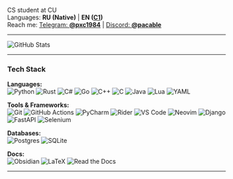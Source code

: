 CS student at CU  
Languages: **RU (Native)** | **EN ([C1](https://disk.yandex.ru/d/CW6ebdftdkDohA))**  
Reach me: [Telegram: **@pxc1984**](https://t.me/pxc1984) | [Discord: **@pacable**](https://discord.com/users/746773397073297500)

---

![GitHub Stats](https://github-readme-stats.vercel.app/api?username=pxc1984&show_icons=true&theme=github_dark)

---

### Tech Stack
**Languages:**  
![Python](https://img.shields.io/badge/-Python-3776AB?logo=python&logoColor=fff)  ![Rust](https://img.shields.io/badge/-Rust-000000?logo=rust&logoColor=white)  ![C#](https://img.shields.io/badge/-C%23-239120?logo=csharp&logoColor=white)  ![Go](https://img.shields.io/badge/-Go-00ADD8?logo=go&logoColor=white)  ![C++](https://img.shields.io/badge/-C++-00599C?logo=cplusplus&logoColor=white)  ![C](https://img.shields.io/badge/-C-00599C?logo=c&logoColor=white)  ![Java](https://img.shields.io/badge/-Java-ED8B00?logo=openjdk&logoColor=white)  ![Lua](https://img.shields.io/badge/-Lua-2C2D72?logo=lua&logoColor=white)  ![YAML](https://img.shields.io/badge/-YAML-CB171E?logo=yaml&logoColor=fff)

**Tools & Frameworks:**  
![Git](https://img.shields.io/badge/-Git-F05032?logo=git&logoColor=fff)  ![GitHub Actions](https://img.shields.io/badge/-GitHub_Actions-2088FF?logo=github-actions&logoColor=white)  ![PyCharm](https://img.shields.io/badge/-PyCharm-000?logo=pycharm&logoColor=fff)  ![Rider](https://img.shields.io/badge/-Rider-000?logo=rider&logoColor=fff)  ![VS Code](https://img.shields.io/badge/-VS%20Code-0078d7?logo=visualstudiocode&logoColor=white)  ![Neovim](https://img.shields.io/badge/-Neovim-57A143?logo=neovim&logoColor=fff)    ![Django](https://img.shields.io/badge/-Django-092E20?logo=django&logoColor=white)  ![FastAPI](https://img.shields.io/badge/-FastAPI-009485?logo=fastapi&logoColor=white)  ![Selenium](https://img.shields.io/badge/-Selenium-43B02A?logo=selenium&logoColor=fff)

**Databases:**  
![Postgres](https://img.shields.io/badge/-Postgres-316192?logo=postgresql&logoColor=white)  ![SQLite](https://img.shields.io/badge/-SQLite-07405e?logo=sqlite&logoColor=white)

**Docs:**  
![Obsidian](https://img.shields.io/badge/-Obsidian-483699?logo=obsidian&logoColor=white)  ![LaTeX](https://img.shields.io/badge/-LaTeX-008080?&logo=latex&logoColor=white)  ![Read the Docs](https://img.shields.io/badge/-Read%20the%20Docs-8CA1AF?logo=readthedocs&logoColor=fff)

---

